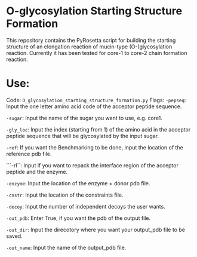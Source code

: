 # O-glycosylation Starting Structure Formation
This repository contains the PyRosetta script for building the starting structure of an 
elongation reaction of mucin-type (O-)glycosylation reaction. 
Currently it has been tested for core-1 to core-2 chain formation
reaction. 

# Use:
Code: ```O_glycosylation_starting_structure_formation.py```
Flags: 
```-pepseq```:      Input the one letter amino acid code of the acceptor peptide sequence.

```-sugar```:       Input the name of the sugar you want to use, e.g. core1.

```-gly_loc```:     Input the index (starting from 1) of the amino acid in the acceptor peptide sequence that will be glycosylated by the input sugar.

```-ref```:         If you want the Benchmarking to be done, input the location of the reference pdb file.

```-rI``:           Input if you want to repack the interface region of the acceptor peptide and the enzyme.

```-enzyme```:      Input the location of the enzyme + donor pdb file.

```-cnstr```:       Input the location of the constraints file.

```-decoy```:       Input the number of independent decoys the user wants.

```-out_pdb```:     Enter True, if you want the pdb of the output file.

```-out_dir```:     Input the direcotory where you want your output_pdb file to be saved.

```-out_name```:    Input the name of the output_pdb file.